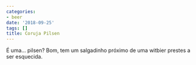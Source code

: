```yaml
---
categories:
- beer
date: '2018-09-25'
tags: []
title: Coruja Pilsen
---
```


É uma... pilsen? Bom, tem um salgadinho próximo de uma witbier prestes a ser esquecida.